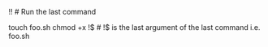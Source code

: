 !!            # Run the last command

touch foo.sh
chmod +x !$   # !$ is the last argument of the last command i.e. foo.sh
